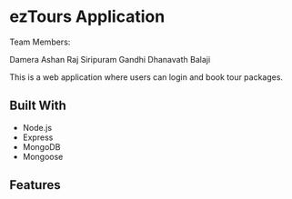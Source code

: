 # ezTours Application

Team Members:

Damera Ashan Raj
Siripuram Gandhi
Dhanavath Balaji

This is a web application where users can login and book tour packages.

## Built With
- Node.js
- Express
- MongoDB
- Mongoose

## Features
